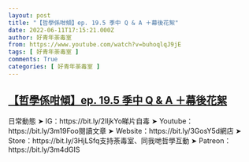 ```yaml
---
layout: post
title: "【哲學係咁傾】ep. 19.5 季中 Q & A ＋幕後花絮"
date: 2022-06-11T17:15:21.000Z
author: 好青年荼毒室
from: https://www.youtube.com/watch?v=buhoqlqJ9jE
tags: [ 好青年荼毒室 ]
comments: True
categories: [ 好青年荼毒室 ]
---
```

<!--1654967721000-->
[【哲學係咁傾】ep. 19.5 季中 Q & A ＋幕後花絮](https://www.youtube.com/watch?v=buhoqlqJ9jE)
------

<div>
日常動態 ➤ IG：https://bit.ly/2IljkYo睇片自毒 ➤ Youtube：https://bit.ly/3m19Foo閱讀文章 ➤ Website：https://bit.ly/3GosY5d網店 ➤ Store：https://bit.ly/3HjLSfq支持荼毒室、同我哋哲學互動 ➤ Patreon：https://bit.ly/3m4dGIS
</div>
